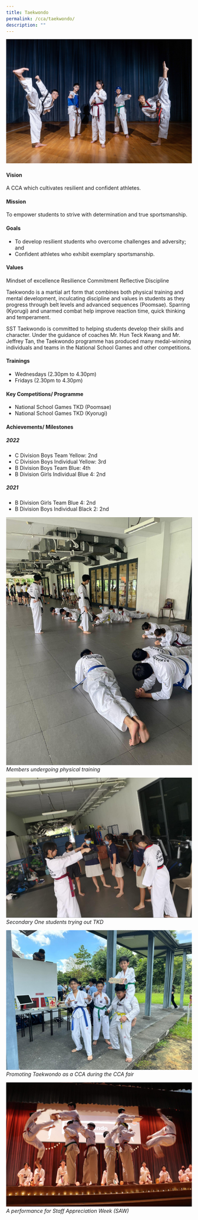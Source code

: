 ```yaml
---
title: Taekwondo
permalink: /cca/taekwondo/
description: ""
---
```

![](/images/CCA/tkd%20cover.jpg)

#### Vision
A CCA which cultivates resilient and confident athletes. 

#### Mission
To empower students to strive with determination and true sportsmanship.

#### Goals
* To develop resilient students who overcome challenges and adversity; and
* Confident athletes who exhibit exemplary sportsmanship.

#### Values
Mindset of excellence
Resilience
Commitment
Reflective
Discipline


Taekwondo is a martial art form that combines both physical training and mental development, inculcating discipline and values in students as they progress through belt levels and advanced sequences (Poomsae). Sparring (Kyorugi) and unarmed combat help improve reaction time, quick thinking and temperament. 


SST Taekwondo is committed to helping students develop their skills and character. Under the guidance of coaches Mr. Hun Teck Kwang and Mr. Jeffrey Tan, the Taekwondo programme has produced many medal-winning individuals and teams in the National School Games and other competitions.

#### Trainings
* Wednesdays (2.30pm to 4.30pm)
* Fridays (2.30pm to 4.30pm)

#### Key Competitions/ Programme
* National School Games TKD (Poomsae)
* National School Games TKD (Kyorugi)

#### Achievements/ Milestones
##### 2022
* C Division Boys Team Yellow: 2nd 
* C Division Boys Individual Yellow: 3rd
* B Division Boys Team Blue: 4th
* B Division Girls Individual Blue 4: 2nd

##### 2021
* B Division Girls Team Blue 4: 2nd
* B Division Boys Individual Black 2: 2nd


![](/images/CCA/tkd%2001.jpg)
*Members undergoing physical training*

![](/images/CCA/tkd%2002.jpg)
*Secondary One students trying out TKD*

![](/images/CCA/tkd%2003.jpg)
*Promoting Taekwondo as a CCA during the CCA fair*

![](/images/CCA/tkd%2004.jpg)
*A performance for Staff Appreciation Week (SAW)*